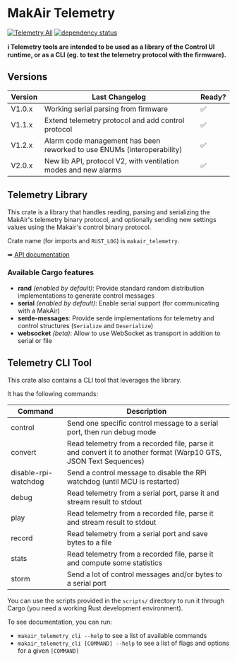 # MakAir Telemetry

[![Telemetry All](https://github.com/makers-for-life/makair-telemetry/workflows/Telemetry%20All/badge.svg)](https://github.com/makers-for-life/makair-telemetry/actions?query=workflow%3A%22Telemetry+All%22) [![dependency status](https://deps.rs/repo/github/makers-for-life/makair-telemetry/status.svg)](https://deps.rs/repo/github/makers-for-life/makair-telemetry)

**ℹ️ Telemetry tools are intended to be used as a library of the Control UI runtime, or as a CLI (eg. to test the telemetry protocol with the firmware).**

## Versions

| Version | Last Changelog | Ready? |
| ------- | -------------- | ------ |
| V1.0.x | Working serial parsing from firmware | ✅
| V1.1.x | Extend telemetry protocol and add control protocol | ✅
| V1.2.x | Alarm code management has been reworked to use ENUMs (interoperability) | ✅
| V2.0.x | New lib API, protocol V2, with ventilation modes and new alarms | ✅

## Telemetry Library

This crate is a library that handles reading, parsing and serializing the MakAir's telemetry binary protocol, and optionally sending new settings values using the Makair's control binary protocol.

Crate name (for imports and `RUST_LOG`) is `makair_telemetry`.

➡ [API documentation](https://makers-for-life.github.io/makair-telemetry)

### Available Cargo features

- **rand** *(enabled by default)*: Provide standard random distribution implementations to generate control messages
- **serial** *(enabled by default)*: Enable serial support (for communicating with a MakAir)
- **serde-messages**: Provide serde implementations for telemetry and control structures (`Serialize` and `Deserialize`)
- **websocket** *(beta)*: Allow to use WebSocket as transport in addition to serial or file

## Telemetry CLI Tool

This crate also contains a CLI tool that leverages the library.

It has the following commands:

| Command | Description |
| --- | --- |
| control | Send one specific control message to a serial port, then run debug mode |
| convert | Read telemetry from a recorded file, parse it and convert it to another format (Warp10 GTS, JSON Text Sequences) |
| disable-rpi-watchdog | Send a control message to disable the RPi watchdog (until MCU is restarted) |
| debug | Read telemetry from a serial port, parse it and stream result to stdout |
| play | Read telemetry from a recorded file, parse it and stream result to stdout |
| record | Read telemetry from a serial port and save bytes to a file |
| stats | Read telemetry from a recorded file, parse it and compute some statistics |
| storm | Send a lot of control messages and/or bytes to a serial port |

You can use the scripts provided in the `scripts/` directory to run it through Cargo (you need a working Rust development environment).

To see documentation, you can run:

- `makair_telemetry_cli --help` to see a list of available commands
- `makair_telemetry_cli [COMMAND] --help` to see a list of flags and options for a given `[COMMAND]`
